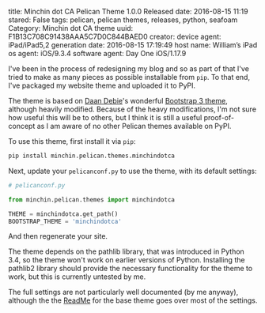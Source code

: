 title: Minchin dot CA Pelican Theme 1.0.0 Released
date: 2016-08-15 11:19
stared: False
tags: pelican, pelican themes, releases, python, seafoam
Category: Minchin dot CA theme
uuid: F1B13C708C91438AAA5C7D0C844BAED0
creator:
    device agent: iPad/iPad5,2
    generation date: 2016-08-15 17:19:49
    host name: William’s iPad
    os agent: iOS/9.3.4
    software agent: Day One iOS/1.17.9

I've been in the process of redesigning my blog and so as part of that I've
tried to make as many pieces as possible installable from `pip`. To that end,
I've packaged my website theme and uploaded it to PyPI.

The theme is based on [Daan Debie](http://dandydev.net/)'s wonderful [Bootstrap
3
theme](https://github.com/getpelican/pelican-themes/tree/master/pelican-bootstrap3),
although heavily modified. Because of the heavy modifications, I'm not sure how
useful this will be to others, but I think it is still a useful
proof-of-concept as I am aware of no other Pelican themes available on PyPI.

To use this theme, first install it via `pip`:

```sh
pip install minchin.pelican.themes.minchindotca
```

Next, update your `pelicanconf.py` to use the theme, with its default settings:

```python
# pelicanconf.py

from minchin.pelican.themes import minchindotca

THEME = minchindotca.get_path()
BOOTSTRAP_THEME = 'minchindotca'
```

And then regenerate your site.

The theme depends on the pathlib library, that was introduced in Python 3.4, so
the theme won't work on earlier versions of Python. Installing the pathlib2
library should provide the necessary functionality for the theme to work, but
this is currently untested by me.

The full settings are not particularly well documented (by me anyway), although
the the
[ReadMe](https://github.com/getpelican/pelican-themes/tree/master/pelican-bootstrap3)
for the base theme goes over most of the settings.
